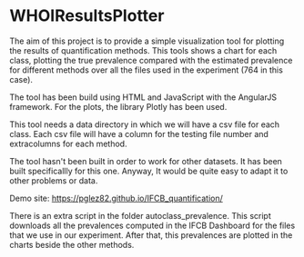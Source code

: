 # WHOIResultsPlotter
The aim of this project is to provide a simple visualization tool for plotting the results of quantification methods. This tools shows a chart for each class, plotting the true prevalence compared with the estimated prevalence for different methods over all the files used in the experiment (764 in this case).

The tool has been build using HTML and JavaScript with the AngularJS framework. For the plots, the library Plotly has been used.

This tool needs a data directory in which we will have a csv file for each class. Each csv file will have a column for the testing file number and extracolumns for each method.

The tool hasn't been built in order to work for other datasets. It has been built specificallly for this one. Anyway, It would be quite easy to adapt it to other problems or data.

Demo site: https://pglez82.github.io/IFCB_quantification/

There is an extra script in the folder autoclass_prevalence. This script downloads all the prevalences computed in the IFCB Dashboard for the files that we use in our experiment. After that, this prevalences are plotted in the charts beside the other methods.
